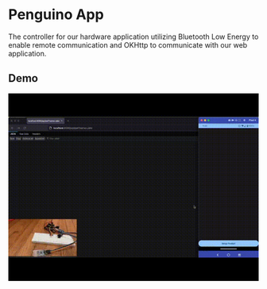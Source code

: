 # Penguino App
The controller for our hardware application utilizing Bluetooth Low Energy to enable remote communication and OKHttp to communicate with our web application.

## Demo
![](repo/media/demo.gif)